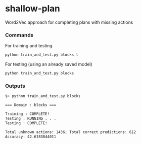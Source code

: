 # shallow-plan
Word2Vec approach for completing plans with missing actions

### Commands

For training and testing

```bash
python train_and_test.py blocks t
```

For testing (using an already saved model)
```bash
python train_and_test.py blocks
```

### Outputs

```bash
$> python train_and_test.py blocks

=== Domain : blocks ===

Training : COMPLETE!
Testing : RUNNING . . .
Testing : COMPLETE!

Total unknown actions: 1436; Total correct predictions: 612
Accuracy: 42.6183844011
```
